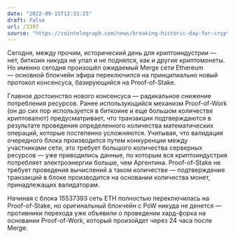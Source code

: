 ```yaml
---
date: "2022-09-15T12:33:25"
draft: False
url: /3397
source: "https://cointelegraph.com/news/breaking-historic-day-for-crypto-as-ethereum-merge-to-proof-of-stake-occurs"
---
```


Сегодня, между прочим, исторический день для криптоиндустрии — нет, биткоин никуда не упал и не поднялся, как и другие криптомонеты. Но именно сегодня произошёл ожидаемый Merge сети Ethereum — основной блокчейн эфира переключился на принципиально новый протокол консенсуса, базирующийся на Proof-of-Stake. 

Главное достоинство нового консенсуса — радикальное снижение потребления ресурсов. Ранее использующийся механизм Proof-of-Work (он до сих пор используется в биткоине и еще большом количестве криптовалют) предусматривает, что транзакции подтверждаются в результате проведения определенного количества математических операций, которые постепенно усложняются. Учитывая, что валидация очередного блока производится путем конкуренции между участниками сети, это требует большого количества серверных ресурсов — уже приводились данные, по которым вся криптоиндустрия потребляет электроэнергии больше, чем Аргентина. Proof-of-Stake не требует проведения вычислений а таком количестве — подтверждение транзакций в блоке производится на основании количества монет, принадлежащих валидаторам. 

Начиная с блока 15537393 сеть ETH полностью переключилась на Proof-of-Stake, но оригинальный блокчейн с PoW никуда не денется — противники перехода уже объявили о проведении хард-форка на основании Proof-of-Work, который произойдет через 24 часа после Merge.
